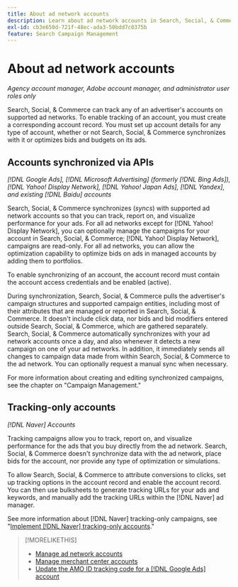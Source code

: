 ```yaml
---
title: About ad network accounts
description: Learn about ad network accounts in Search, Social, & Commerce.
exl-id: cb3e650d-721f-48ec-ada3-50bdd7c0375b
feature: Search Campaign Management
---
```

# About ad network accounts

*Agency account manager, Adobe account manager, and administrator user roles only*

Search, Social, & Commerce can track any of an advertiser's accounts on supported ad networks. To enable tracking of an account, you must create a corresponding account record. You must set up account details for any type of account, whether or not Search, Social, & Commerce synchronizes with it or optimizes bids and budgets on its ads.

## Accounts synchronized via APIs

*[!DNL Google Ads], [!DNL Microsoft Advertising] (formerly [!DNL Bing Ads]), [!DNL Yahoo! Display Network], [!DNL Yahoo! Japan Ads], [!DNL Yandex], and existing [!DNL Baidu] accounts*

Search, Social, & Commerce synchronizes (*syncs*) with supported ad network accounts so that you can track, report on, and visualize performance for your ads. For all ad networks except for [!DNL Yahoo! Display Network], you can optionally manage the campaigns for your account in Search, Social, & Commerce; [!DNL Yahoo! Display Network], campaigns are read-only. For all ad networks, you can allow the optimization capability to optimize bids on ads in managed accounts by adding them to portfolios.

To enable synchronizing of an account, the account record must contain the account access credentials and be enabled (active).

During synchronization, Search, Social, & Commerce pulls the advertiser's campaign structures and supported campaign entities, including most of their attributes that are managed or reported in Search, Social, & Commerce. It doesn't include click data, nor bids and bid modifiers entered outside Search, Social, & Commerce, which are gathered separately. Search, Social, & Commerce automatically synchronizes with your ad network accounts once a day, and also whenever it detects a new campaign on one of your ad networks. In addition, it immediately sends all changes to campaign data made from within Search, Social, & Commerce to the ad network. You can optionally request a manual sync when necessary.

For more information about creating and editing synchronized campaigns, see the chapter on "Campaign Management."

## Tracking-only accounts

*[!DNL Naver] Accounts*

Tracking campaigns allow you to track, report on, and visualize performance for the ads that you buy directly from the ad network. Search, Social, & Commerce doesn't synchronize data with the ad network, place bids for the account, nor provide any type of optimization or simulations.

To allow Search, Social, & Commerce to attribute conversions to clicks, set up tracking options in the account record and enable the account record. You can then use bulksheets to generate tracking URLs for your ads and keywords, and manually add the tracking URLs within the [!DNL Naver] ad manager.

See more information about [!DNL Naver] tracking-only campaigns, see "[Implement [!DNL Naver] tracking-only accounts](/help/search-social-commerce/campaign-management/naver-tracking-only-account-implement.md)."

>[!MORELIKETHIS]
>
>* [Manage ad network accounts](ad-network-account-manage.md)
>* [Manage merchant center accounts](merchant-account-manage.md)
>* [Update the AMO ID tracking code for a [!DNL Google Ads] account](update-amo-id-google.md)
